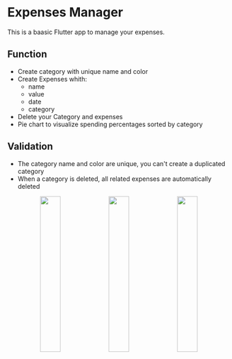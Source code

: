 # Expenses Manager

This is a baasic Flutter app to manage your expenses.

## Function

- Create category with unique name and color
- Create Expenses whith:
  - name
  - value
  - date
  - category
- Delete your Category and expenses
- Pie chart to visualize spending percentages sorted by category

## Validation

- The category name and color are unique, you can't create a duplicated category
- When a category is deleted, all related expenses are automatically deleted

<p align="center">
  <img src="https://user-images.githubusercontent.com/119518435/221296898-1e2dafcc-3ce7-4d8d-95d7-5e20b79e9390.PNG" width="30%" />
  <img src="https://user-images.githubusercontent.com/119518435/221296934-9cc514e5-16b4-4a2c-a99a-69fedcb8ef41.PNG" width="30%" />
  <img src="https://user-images.githubusercontent.com/119518435/221296832-aac5e156-c0b1-4a36-a0f4-33249b33fb2d.PNG" width="30%" />
</p>
